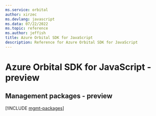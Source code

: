 ```yaml
---
ms.service: orbital
author: xirzec
ms.devlang: javascript
ms.data: 07/22/2022
ms.topic: reference
ms.author: jeffish
title: Azure Orbital SDK for JavaScript
description: Reference for Azure Orbital SDK for JavaScript
---
```

# Azure Orbital SDK for JavaScript - preview

## Management packages - preview
[!INCLUDE [mgmt-packages](orbital-mgmt-index.md)]